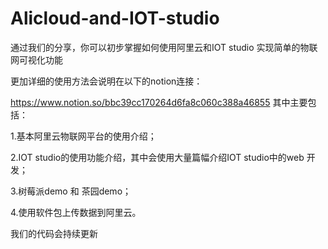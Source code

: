 # Alicloud-and-IOT-studio 

通过我们的分享，你可以初步掌握如何使用阿里云和IOT studio 实现简单的物联网可视化功能

更加详细的使用方法会说明在以下的notion连接：

https://www.notion.so/bbc39cc170264d6fa8c060c388a46855
其中主要包括：

1.基本阿里云物联网平台的使用介绍； 

2.IOT studio的使用功能介绍，其中会使用大量篇幅介绍IOT studio中的web 开发；

3.树莓派demo 和 茶园demo；

4.使用软件包上传数据到阿里云。

我们的代码会持续更新
